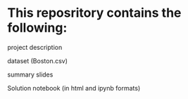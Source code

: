 # This reposritory contains the following:

project description

dataset (Boston.csv)

summary slides

Solution notebook (in html and ipynb formats)
